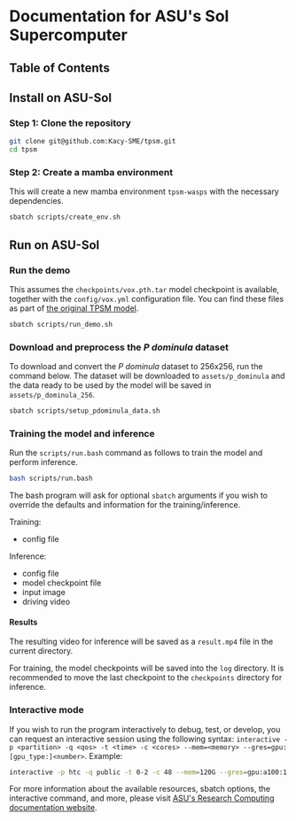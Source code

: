 # Documentation for ASU's Sol Supercomputer

## Table of Contents


## Install on ASU-Sol

### Step 1: Clone the repository
```bash
git clone git@github.com:Kacy-SME/tpsm.git
cd tpsm
```

### Step 2: Create a mamba environment
This will create a new mamba environment `tpsm-wasps` with the necessary dependencies.
```bash
sbatch scripts/create_env.sh
```

## Run on ASU-Sol

### Run the demo
This assumes the `checkpoints/vox.pth.tar` model checkpoint is available, together with
the `config/vox.yml` configuration file. You can find these files as part of
[the original TPSM model](https://github.com/yoyo-nb/Thin-Plate-Spline-Motion-Model).
```bash
sbatch scripts/run_demo.sh
```

### Download and preprocess the *P dominula* dataset
To download and convert the *P dominula* dataset to 256x256, run the command below.
The dataset will be downloaded to `assets/p_dominula` and the data ready to be used
by the model will be saved in `assets/p_dominula_256`.
```bash
sbatch scripts/setup_pdominula_data.sh
```

### Training the model and inference
Run the `scripts/run.bash` command as follows to train the model and perform inference.
```bash
bash scripts/run.bash
```

The bash program will ask for optional `sbatch` arguments if you wish to override the
defaults and information for the training/inference.

Training:
- config file

Inference:
- config file
- model checkpoint file
- input image
- driving video

#### Results
The resulting video for inference will be saved as a `result.mp4` file in the current directory.

For training, the model checkpoints will be saved into the `log` directory. It is recommended
to move the last checkpoint to the `checkpoints` directory for inference.

### Interactive mode
If you wish to run the program interactively to debug, test, or develop, you can request
an interactive session using the following syntax:
`interactive -p <partition> -q <qos> -t <time> -c <cores> --mem=<memory> --gres=gpu:[gpu_type:]<number>`.
Example:
```bash
interactive -p htc -q public -t 0-2 -c 48 --mem=120G --gres=gpu:a100:1
```

For more information about the available resources, sbatch options, the interactive command,
and more, please visit [ASU's Research Computing documentation website](links.asu.edu/docs).
